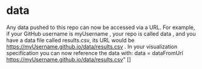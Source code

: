# data

Any data pushed to this repo can now be accessed via a URL. For example, if your
GitHub username is myUsername , your repo is called data , and you have a data
file called results.csv, its URL would be
https://myUsername.github.io/data/results.csv . In your visualization
specification you can now reference the data with:
data = dataFromUrl https://myUsername.github.io/data/results.csv" []
